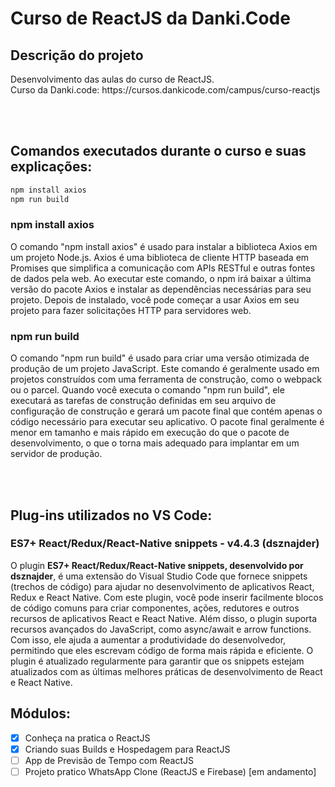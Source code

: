 # Curso de ReactJS da Danki.Code

## Descrição do projeto
<p align="justify">
  Desenvolvimento das aulas do curso de ReactJS. <br>
  Curso da Danki.code: https://cursos.dankicode.com/campus/curso-reactjs
</p>

<br><br>
<h2>Comandos executados durante o curso e suas explicações:</h2>

```bash
npm install axios
npm run build
```


<h3>npm install axios</h3>
<p>
O comando "npm install axios" é usado para instalar a biblioteca Axios em um projeto Node.js. Axios é uma biblioteca de cliente HTTP baseada em Promises que simplifica a comunicação com APIs RESTful e outras fontes de dados pela web. Ao executar este comando, o npm irá baixar a última versão do pacote Axios e instalar as dependências necessárias para seu projeto. Depois de instalado, você pode começar a usar Axios em seu projeto para fazer solicitações HTTP para servidores web.
</p>

<h3>npm run build</h3>
<p>
O comando "npm run build" é usado para criar uma versão otimizada de produção de um projeto JavaScript. Este comando é geralmente usado em projetos construídos com uma ferramenta de construção, como o webpack ou o parcel. Quando você executa o comando "npm run build", ele executará as tarefas de construção definidas em seu arquivo de configuração de construção e gerará um pacote final que contém apenas o código necessário para executar seu aplicativo. O pacote final geralmente é menor em tamanho e mais rápido em execução do que o pacote de desenvolvimento, o que o torna mais adequado para implantar em um servidor de produção.
</p>

<br><br>

<h2>Plug-ins utilizados no VS Code:</h2>
<h3>ES7+ React/Redux/React-Native snippets - v4.4.3 (dsznajder)</h3>
<p>
O plugin <strong>ES7+ React/Redux/React-Native snippets, desenvolvido por dsznajder</strong>, é uma extensão do Visual Studio Code que fornece snippets (trechos de código) para ajudar no desenvolvimento de aplicativos React, Redux e React Native. Com este plugin, você pode inserir facilmente blocos de código comuns para criar componentes, ações, redutores e outros recursos de aplicativos React e React Native. Além disso, o plugin suporta recursos avançados do JavaScript, como async/await e arrow functions. Com isso, ele ajuda a aumentar a produtividade do desenvolvedor, permitindo que eles escrevam código de forma mais rápida e eficiente. O plugin é atualizado regularmente para garantir que os snippets estejam atualizados com as últimas melhores práticas de desenvolvimento de React e React Native.
</p>


## Módulos:
- [x] Conheça na pratica o ReactJS <br>
- [x] Criando suas Builds e Hospedagem para ReactJS <br>
- [ ] App de Previsão de Tempo com ReactJS <br>
- [ ] Projeto pratico WhatsApp Clone (ReactJS e Firebase) [em andamento]
